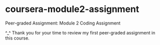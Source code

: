 # coursera-module2-assignment
Peer-graded Assignment: Module 2 Coding Assignment


^_^ Thank you for your time to review my first peer-graded assignment in this course.

